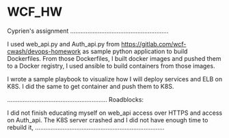 # WCF_HW

Cyprien's assignment .........................................................

I used web_api.py and Auth_api.py from https://gitlab.com/wcf-cwash/devops-homework as sample python application to build Dockerfiles. From those Dockerfiles, I built docker images and pushed them to a Docker registry, I used ansible to build containers from those images.

I wrote a sample playbook to visualize how I will deploy services and ELB on K8S. I did the same to get container and push them to K8S.

.......................................................... Roadblocks:

I did not finish educating myself on web_api access over HTTPS and access on Auth_api. The K8S server crashed and I did not have enough time to rebuild it, ...........................................................................
